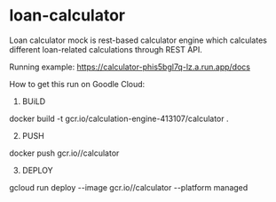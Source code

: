 # loan-calculator

Loan calculator mock is rest-based calculator engine which calculates different loan-related calculations through REST API.

Running example: https://calculator-phis5bgl7q-lz.a.run.app/docs

How to get this run on Goodle Cloud:

1. BUiLD

  docker build -t gcr.io/calculation-engine-413107/calculator .

2. PUSH

 docker push gcr.io/<project-id></project-id>/calculator

3. DEPLOY
   
gcloud run deploy --image gcr.io/<project-id>/calculator --platform managed
